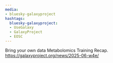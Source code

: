 ```yaml
---
media:
- bluesky-galaxyproject
hashtags:
  bluesky-galaxyproject:
  - UseGalaxy
  - GalaxyProject
  - EOSC
---
```

Bring your own data Metabolomics Training Recap.
https://galaxyproject.org/news/2025-06-w4e/